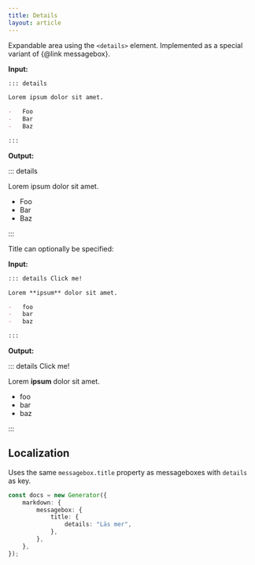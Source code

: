 ```yaml
---
title: Details
layout: article
---
```


Expandable area using the `<details>` element.
Implemented as a special variant of {@link messagebox}.

**Input:**

```md
::: details

Lorem ipsum dolor sit amet.

-   Foo
-   Bar
-   Baz

:::
```

**Output:**

::: details

Lorem ipsum dolor sit amet.

-   Foo
-   Bar
-   Baz

:::

Title can optionally be specified:

**Input:**

```md
::: details Click me!

Lorem **ipsum** dolor sit amet.

-   foo
-   bar
-   baz

:::
```

**Output:**

::: details Click me!

Lorem **ipsum** dolor sit amet.

-   foo
-   bar
-   baz

:::

## Localization

Uses the same `messagebox.title` property as messageboxes with `details` as key.

```ts
const docs = new Generator({
    markdown: {
        messagebox: {
            title: {
                details: "Läs mer",
            },
        },
    },
});
```
